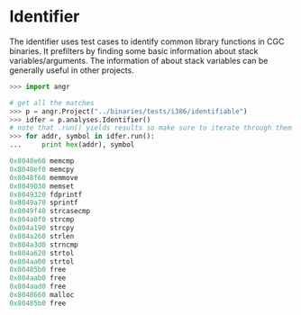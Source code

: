 # Identifier


The identifier uses test cases to identify common library functions in CGC binaries.
It prefilters by finding some basic information about stack variables/arguments.
The information of about stack variables can be generally useful in other projects.

```python
>>> import angr

# get all the matches
>>> p = angr.Project("../binaries/tests/i386/identifiable")
>>> idfer = p.analyses.Identifier()
# note that .run() yields results so make sure to iterate through them or call list() etc
>>> for addr, symbol in idfer.run():
... 	print hex(addr), symbol

0x8048e60 memcmp
0x8048ef0 memcpy
0x8048f60 memmove
0x8049030 memset
0x8049320 fdprintf
0x8049a70 sprintf
0x8049f40 strcasecmp
0x804a0f0 strcmp
0x804a190 strcpy
0x804a260 strlen
0x804a3d0 strncmp
0x804a620 strtol
0x804aa00 strtol
0x80485b0 free
0x804aab0 free
0x804aad0 free
0x8048660 malloc
0x80485b0 free
```